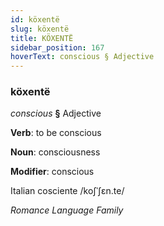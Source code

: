 ```yaml
---
id: köxentë
slug: köxentë
title: KÖXENTË
sidebar_position: 167
hoverText: conscious § Adjective
---
```


### köxentë

*conscious* **§** Adjective

**Verb**: to be conscious

**Noun**: consciousness

**Modifier**: conscious

Italian cosciente /koʃˈʃɛn.te/

*Romance Language Family*